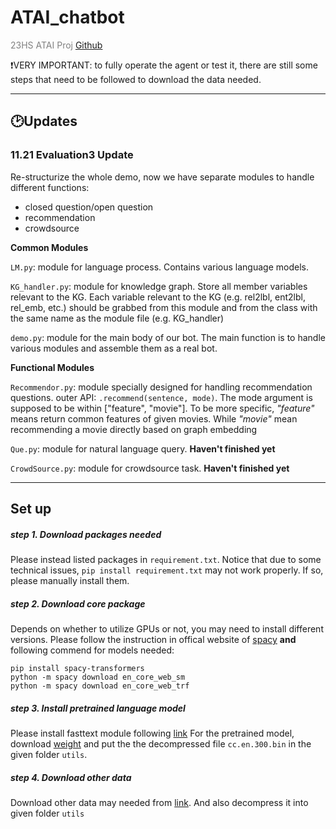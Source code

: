 # ATAI_chatbot
<span style="color:gray"> 23HS ATAI Proj </span> [Github](https://github.com/tttequila/ATAI_chatbot)


❗VERY IMPORTANT: to fully operate the agent or test it, there are still some steps that need to be followed to download the data needed. 

-----

## 🕑Updates

### 11.21 Evaluation3 Update
Re-structurize the whole demo, now we have separate modules to handle different functions: 
- closed question/open question
- recommendation
- crowdsource

**Common Modules**

`LM.py`: module for language process. Contains various language models.

`KG_handler.py`: module for knowledge graph. Store all member variables relevant to the KG. Each variable relevant to the KG (e.g. rel2lbl, ent2lbl, rel_emb, etc.) should be grabbed from this module and from the class with the same name as the module file (e.g. KG_handler)

`demo.py`: module for the main body of our bot. The main function is to handle various modules and assemble them as a real bot. 

**Functional Modules**

`Recommendor.py`: module specially designed for handling recommendation questions. outer API: `.recommend(sentence, mode)`. The mode argument is supposed to be within ["feature", "movie"]. To be more specific, *"feature"* means return common features of given movies. While *"movie"* mean recommending a movie directly based on graph embedding

`Que.py`: module for natural language query. **Haven't finished yet**

`CrowdSource.py`: module for crowdsource task. **Haven't finished yet**

-----
## Set up

##### step 1. Download packages needed

Please instead listed packages in `requirement.txt`. Notice that due to some technical issues, `pip install requirement.txt` may not work properly. If so, please manually install them.

##### step 2. Download core package

Depends on whether to utilize GPUs or not, you may need to install different versions.
Please follow the instruction in offical website of [spacy](https://spacy.io/usage) **and** following commend for models needed: 
```commend
pip install spacy-transformers
python -m spacy download en_core_web_sm
python -m spacy download en_core_web_trf
```

##### step 3. Install pretrained language model
Please install fasttext module following [link](https://github.com/facebookresearch/fastText)
For the pretrained model, download [weight](https://dl.fbaipublicfiles.com/fasttext/vectors-crawl/cc.en.300.bin.gz)  and put the the decompressed file `cc.en.300.bin` in the given folder `utils`.

##### step 4. Download other data
Download other data may needed from [link](https://drive.google.com/file/d/1a6re-lhl6B9ebVBfsihmF65Wma8gCssk/view). 
And also decompress it into given folder `utils` 





